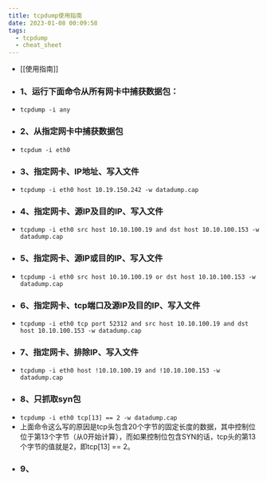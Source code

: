 ```yaml
---
title: tcpdump使用指南
date: 2023-01-08 00:09:58
tags: 
  - tcpdump
  - cheat_sheet
---
```


- [[使用指南]]
- ### 1、运行下面命令从所有网卡中捕获数据包：
- `tcpdump -i any`
- ### 2、从指定网卡中捕获数据包
- `tcpdum -i eth0`
- ### 3、指定网卡、IP地址、写入文件
- `tcpdump -i eth0 host 10.19.150.242 -w datadump.cap`
- ### 4、指定网卡、源IP及目的IP、写入文件
- `tcpdump -i eth0 src host 10.10.100.19 and dst host 10.10.100.153 -w datadump.cap`
- ### 5、指定网卡、源IP或目的IP、写入文件
- `tcpdump -i eth0 src host 10.10.100.19 or dst host 10.10.100.153 -w datadump.cap`
- ### 6、指定网卡、tcp端口及源IP及目的IP、写入文件
- `tcpdump -i eth0 tcp port 52312 and src host 10.10.100.19 and dst host 10.10.100.153 -w datadump.cap`
- ### 7、指定网卡、排除IP、写入文件
- `tcpdump -i eth0 host !10.10.100.19 and !10.10.100.153 -w datadump.cap`
- ### 8、只抓取syn包
- `tcpdump -i eth0 tcp[13] == 2 -w datadump.cap`
- 上面命令这么写的原因是tcp头包含20个字节的固定长度的数据，其中控制位位于第13个字节（从0开始计算），而如果控制位包含SYN的话，tcp头的第13个字节的值就是2，即tcp[13] == 2。
- ### 9、
